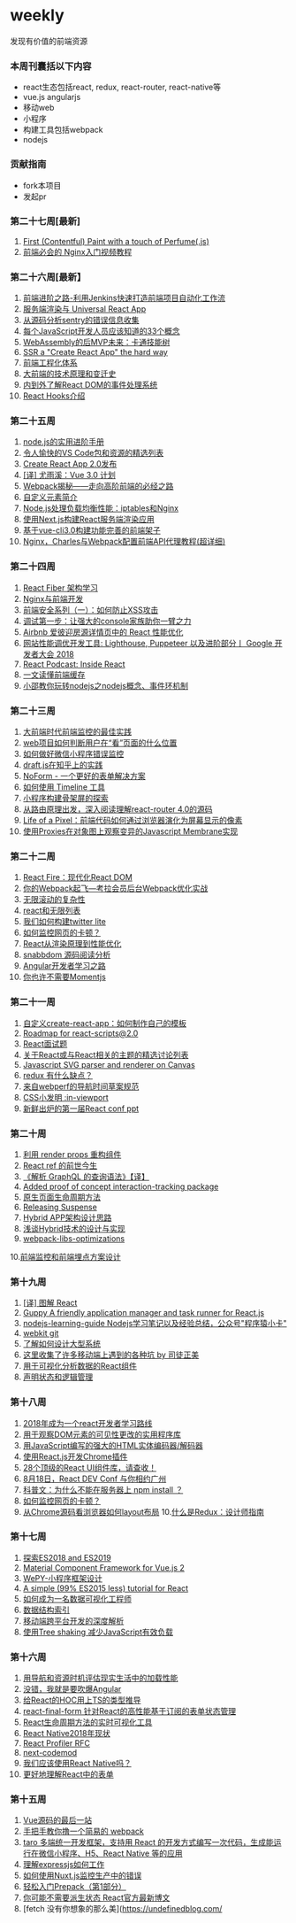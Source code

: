 # weekly
发现有价值的前端资源

### 本周刊囊括以下内容
+ react生态包括react, redux, react-router, react-native等
+ vue.js angularjs
+ 移动web
+ 小程序
+ 构建工具包括webpack
+ nodejs

### 贡献指南
+ fork本项目
+ 发起pr
### 第二十七周[最新]
1. [First (Contentful) Paint with a touch of Perfume(.js)](https://medium.com/@zizzamia/first-contentful-paint-with-a-touch-of-perfume-js-cd11dfd2e18f)
2. [前端必会的 Nginx入门视频教程](https://juejin.im/post/5bd7a6046fb9a05d2c43f8c7)

### 第二十六周[最新】
1. [前端进阶之路-利用Jenkins快速打造前端项目自动化工作流](https://juejin.im/post/5bc000826fb9a05d330adf9d?utm_source=gold_browser_extension)
2. [服务端渲染与 Universal React App](https://zhuanlan.zhihu.com/p/30580569)
3. [从源码分析sentry的错误信息收集](http://niexiaotao.cn/2018/08/18/%E4%BB%8E%E6%BA%90%E7%A0%81%E5%88%86%E6%9E%90sentry%E7%9A%84%E9%94%99%E8%AF%AF%E4%BF%A1%E6%81%AF%E6%94%B6%E9%9B%86/)
4. [每个JavaScript开发人员应该知道的33个概念](https://github.com/leonardomso/33-js-concepts#readme)
5. [WebAssembly的后MVP未来：卡通技能树](https://hacks.mozilla.org/2018/10/webassemblys-post-mvp-future/)
6. [SSR a "Create React App" the hard way](https://askmike.org/articles/react-cra-ssr-rendering-from-scratch/)
7. [前端工程化体系](https://juejin.im/entry/5884f012128fe1006c3b6526)
8. [大前端的技术原理和变迁史](https://juejin.im/post/5b5adc9b6fb9a04f9244555d)
9. [内到外了解React DOM的事件处理系统](https://medium.com/the-guild/getting-to-know-react-doms-event-handling-system-inside-out-378c44d2a5d0)
10. [React Hooks介绍](https://reactjs.org/docs/hooks-intro.html)

### 第二十五周
1. [node.js的实用进阶手册](https://github.com/maxogden/art-of-node#the-art-of-node)
2. [令人愉快的VS Code包和资源的精选列表](https://github.com/viatsko/awesome-vscode)
3. [Create React App 2.0发布](https://reactjs.org/blog/2018/10/01/create-react-app-v2.html)
4. [[译] 尤雨溪：Vue 3.0 计划](https://juejin.im/post/5bb719b9f265da0ab915dbdd?utm_source=gold_browser_extension)
5. [Webpack揭秘——走向高阶前端的必经之路](https://juejin.im/post/5badd0c5e51d450e4437f07a?utm_source=gold_browser_extension)
6. [自定义元素简介](https://dev.to/jamesrweb/an-introduction-to-custom-elements-5327)
7. [Node.js处理负载均衡性能：iptables和Nginx](https://school.geekwall.in/p/ryzWpBqV7/node-js-process-load-balance-performance-iptables-and-nginx)
8. [使用Next.js构建React服务端渲染应用](https://segmentfault.com/a/1190000015578803)
9. [基于vue-cli3.0构建功能完善的前端架子](https://juejin.im/post/5bb73b816fb9a05ce17265c2?utm_source=gold_browser_extension)
10. [Nginx，Charles与Webpack配置前端API代理教程(超详细)](https://juejin.im/post/5bb0e6b55188255c6e707237?utm_source=gold_browser_extension)

### 第二十四周
1. [React Fiber 架构学习](https://zhuanlan.zhihu.com/p/44942360)
2. [Nginx与前端开发](https://juejin.im/post/5bacbd395188255c8d0fd4b2)
3. [前端安全系列（一）：如何防止XSS攻击](https://juejin.im/post/5bad9140e51d450e935c6d64)
4. [调试第一步：让强大的console家族助你一臂之力](https://juejin.im/post/5b586ec06fb9a04fc436c9b3)
5. [Airbnb 爱彼迎房源详情页中的 React 性能优化](https://juejin.im/entry/5bab390c5188255c8a06013f)
6. [网站性能调优开发工具: Lighthouse, Puppeteer 以及进阶部分丨 Google 开发者大会 2018](https://juejin.im/post/5ba73d1de51d450e551a0d08)
7. [React Podcast: Inside React](https://sophiebits.com/2018/05/29/react-podcast-inside-react.html)
8. [一文读懂前端缓存](https://juejin.im/entry/5baef5cef265da0ad13b8c01?utm_source=gold_browser_extension)
9. [小邵教你玩转nodejs之nodejs概念、事件环机制](https://juejin.im/post/5ba85ce26fb9a05d2f36af01?utm_source=gold_browser_extension)

### 第二十三周
1. [大前端时代前端监控的最佳实践](https://mp.weixin.qq.com/s/YiKRY_LDURY0uONtEhkUfg)
2. [web项目如何判断用户在“看”页面的什么位置](https://www.zhihu.com/question/67328049/answer/488549036)
3. [如何做好微信小程序错误监控](https://zhuanlan.zhihu.com/p/35463288)
4. [draft.js在知乎上的实践](https://zhuanlan.zhihu.com/p/24951621)
5. [NoForm - 一个更好的表单解决方案](https://zhuanlan.zhihu.com/p/44120143)
6. [如何使用 Timeline 工具](https://developers.google.com/web/tools/chrome-devtools/evaluate-performance/timeline-tool)
7. [小程序构建骨架屏的探索](https://juejin.im/entry/5b9df106f265da0adb30c220?utm_source=gold_browser_extension)
8. [从路由原理出发，深入阅读理解react-router 4.0的源码](https://juejin.im/post/5ba05cc65188255c8b6ee234?utm_source=gold_browser_extension)
9. [Life of a Pixel：前端代码如何通过浏览器演化为屏幕显示的像素](https://juejin.im/post/5b9f3fe7e51d450ea52f9e3a?utm_source=gold_browser_extension)
10. [使用Proxies在对象图上观察变异的Javascript Membrane实现](https://github.com/salesforce/observable-membrane)

### 第二十二周
1. [React Fire：现代化React DOM](https://github.com/facebook/react/issues/13525)
2. [你的Webpack起飞—考拉会员后台Webpack优化实战](https://zhuanlan.zhihu.com/p/42465502)
3. [无限滚动的复杂性](https://developers.google.com/web/updates/2016/07/infinite-scroller)
4. [react和无限列表](http://itsze.ro/blog/2017/04/09/infinite-list-and-react.html)
5. [我们如何构建twitter lite](https://blog.twitter.com/engineering/en_us/topics/open-source/2017/how-we-built-twitter-lite.html)
6. [如何监控网页的卡顿？](https://zhuanlan.zhihu.com/p/40273861)
7. [React从渲染原理到性能优化](https://mp.weixin.qq.com/s/izjTmtTk0EV4axs18srOEg)
8. [snabbdom 源码阅读分析](https://juejin.im/post/5b9200865188255c672e8cfd?utm_source=weibo&utm_campaign=user)
9. [Angular开发者学习之路](https://github.com/sulco/angular-developer-roadmap)
10. [你也许不需要Momentjs](https://github.com/you-dont-need/You-Dont-Need-Momentjs)

### 第二十一周
1. [自定义create-react-app：如何制作自己的模板](https://auth0.com/blog/how-to-configure-create-react-app/)
2. [Roadmap for react-scripts@2.0](https://github.com/facebook/create-react-app/issues/3815)
3. [React面试题](https://github.com/Pau1fitz/react-interview)
4. [关于React或与React相关的主题的精选讨论列表](https://github.com/tiaanduplessis/awesome-react-talks)
5. [Javascript SVG parser and renderer on Canvas](https://github.com/canvg/canvg)
6. [redux 有什么缺点？](https://www.zhihu.com/question/263928256)
7. [来自webperf的导航时间草案规范](https://github.com/w3c/navigation-timing)
8. [CSS小发明 :in-viewport](https://zhuanlan.zhihu.com/p/42290141)
9. [新鲜出炉的第一届React conf ppt](https://react.w3ctech.com/#schedule)

### 第二十周
1. [利用 render props 重构组件](https://zhuanlan.zhihu.com/p/40368696)
2. [React ref 的前世今生](https://zhuanlan.zhihu.com/p/40462264)
3. [《解析 GraphQL 的查询语法》【译】](https://zhuanlan.zhihu.com/p/40418866)
4. [Added proof of concept interaction-tracking package](https://github.com/facebook/react/pull/13253)
5. [原生页面生命周期方法](https://developers.google.com/web/updates/2018/07/page-lifecycle-api)
6. [Releasing Suspense](https://github.com/facebook/react/issues/13206#issuecomment-407535077)
7. [Hybrid APP架构设计思路](https://github.com/chemdemo/chemdemo.github.io/issues/12)
8. [浅谈Hybrid技术的设计与实现](https://www.cnblogs.com/yexiaochai/p/4921635.html)
9. [webpack-libs-optimizations](https://github.com/GoogleChromeLabs/webpack-libs-optimizations)

10.[前端监控和前端埋点方案设计](https://juejin.im/post/5b62d68df265da0f9d1a1cd6?utm_source=gold_browser_extension)

### 第十九周
1. [[译] 图解 React](https://juejin.im/post/5b481f6b51882519ad6175c2?utm_source=weibo&utm_campaign=user)
2. [ Guppy A friendly application manager and task runner for React.js](https://github.com/joshwcomeau/guppy)
3. [nodejs-learning-guide Nodejs学习笔记以及经验总结，公众号"程序猿小卡"](https://github.com/chyingp/nodejs-learning-guide)
4. [webkit git](https://github.com/WebKit/webkit)
5. [了解如何设计大型系统](https://github.com/donnemartin/system-design-primer)
6. [这里收集了许多移动端上遇到的各种坑 by 司徒正美](https://github.com/RubyLouvre/mobileHack)
7. [用于可视化分析数据的React组件](https://github.com/bvaughn/react-flame-graph)
8. [声明状态和逻辑管理](https://github.com/reclarejs/reclare?utm_source=gold_browser_extension)

### 第十八周
1. [2018年成为一个react开发者学习路线](https://github.com/adam-golab/react-developer-roadmap)
2. [用于观察DOM元素的可见性更改的实用程序库](https://github.com/vissense/vissense)
3. [用JavaScript编写的强大的HTML实体编码器/解码器](https://github.com/mathiasbynens/he)
4. [使用React.js开发Chrome插件](http://web.jobbole.com/94893/)
5. [28个顶级的React UI组件库，请查收！](https://mp.weixin.qq.com/s?__biz=MzUxMzcxMzE5Ng==&mid=2247489165&idx=1&sn=7c20948a9d4970a35e861806d26e8eb6)
6. [8月18日，React DEV Conf 与你相约广州](https://zhuanlan.zhihu.com/p/39276211)
7. [科普文：为什么不能在服务器上 npm install ？](https://zhuanlan.zhihu.com/p/39209596)
8. [如何监控网页的卡顿？](https://zhuanlan.zhihu.com/p/39292837)
9. [从Chrome源码看浏览器如何layout布局](https://zhuanlan.zhihu.com/p/25445527)
10.[什么是Redux：设计师指南](https://www.smashingmagazine.com/2018/07/redux-designers-guide/)

### 第十七周
1. [探索ES2018 and ES2019](http://exploringjs.com/es2018-es2019/toc.html)
2. [Material Component Framework for Vue.js 2](https://github.com/vuetifyjs/vuetify)
3. [WePY-小程序框架设计](https://zhuanlan.zhihu.com/p/29264211)
4. [A simple (99% ES2015 less) tutorial for React](https://github.com/kay-is/react-from-zero)
5. [如何成为一名数据可视化工程师](https://www.zhihu.com/question/49749071/answer/118840095)
6. [数据结构索引](https://www.interviewcake.com/data-structures-reference)
7. [移动端跨平台开发的深度解析](https://juejin.im/post/5b395eb96fb9a00e556123ef)
8. [使用Tree shaking 减少JavaScript有效负载](https://developers.google.com/web/fundamentals/performance/optimizing-javascript/tree-shaking/)

### 第十六周
1. [用导航和资源时机评估现实生活中的加载性能](https://developers.google.com/web/fundamentals/performance/navigation-and-resource-timing/)
2. [没错，我就是要吹爆Angular](https://zhuanlan.zhihu.com/p/38430368)
3. [给React的HOC用上TS的类型推导](https://zhuanlan.zhihu.com/p/38378730)
4. [react-final-form 针对React的高性能基于订阅的表单状态管理](https://github.com/final-form/react-final-form)
5. [React生命周期方法的实时可视化工具](https://github.com/Oblosys/react-lifecycle-visualizer)
6. [React Native2018年现状](https://facebook.github.io/react-native/blog/2018/06/14/state-of-react-native-2018)
7. [React Profiler RFC](https://github.com/reactjs/rfcs/pull/51)
8. [next-codemod](https://github.com/zeit/next-codemod)
9. [我们应该使用React Native吗？](https://blog.expo.io/should-we-use-react-native-1465d8b607ac)
10. [更好地理解React中的表单](https://medium.com/javascript-inside/better-understanding-forms-in-react-a85d889773ce)

### 第十五周
1. [Vue源码的最后一站](https://zhuanlan.zhihu.com/p/37853734)
2. [手把手教你撸一个简易的 webpack](https://zhuanlan.zhihu.com/p/37864523)
3. [taro 多端统一开发框架，支持用 React 的开发方式编写一次代码，生成能运行在微信小程序、H5、React Native 等的应用](https://github.com/NervJS/taro)
4. [理解expressjs如何工作](https://www.sohamkamani.com/blog/2018/05/30/understanding-how-expressjs-works/)
5. [如何使用Nuxt.js监控生产中的错误](如何使用Nuxt.js监控生产中的错误)
6. [轻松入门Prepack（第1部分）](https://gist.github.com/gaearon/d85dccba72b809f56a9553972e5c33c4)
7. [你可能不需要派生状态 React官方最新博文](https://reactjs.org/blog/2018/06/07/you-probably-dont-need-derived-state.html)
8. [fetch 没有你想象的那么美](https://undefinedblog.com/
